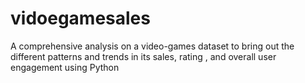 # vidoegamesales
A comprehensive analysis on a video-games dataset to bring out the different patterns and trends in its sales, rating , and overall user engagement using Python
